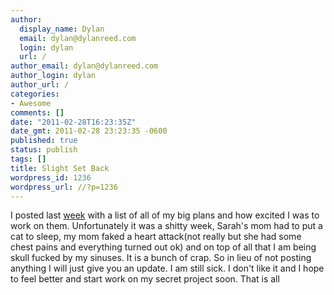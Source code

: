 ```yaml
---
author:
  display_name: Dylan
  email: dylan@dylanreed.com
  login: dylan
  url: /
author_email: dylan@dylanreed.com
author_login: dylan
author_url: /
categories:
- Awesome
comments: []
date: "2011-02-28T16:23:35Z"
date_gmt: 2011-02-28 23:23:35 -0600
published: true
status: publish
tags: []
title: Slight Set Back
wordpress_id: 1236
wordpress_url: //?p=1236
---
```


I posted last [week][1] with a list of all of my big plans and how excited I was to work on them. Unfortunately it was a shitty week, Sarah's mom had to put a cat to sleep, my mom faked a heart attack(not really but she had some chest pains and everything turned out ok) and on top of all that I am being skull fucked by my sinuses. It is a bunch of crap. So in lieu of not posting anything I will just give you an update. I am still sick. I don't like it and I hope to feel better and start work on my secret project soon. That is all

   [1]: /2011/02/22/this-weeks-plan/

